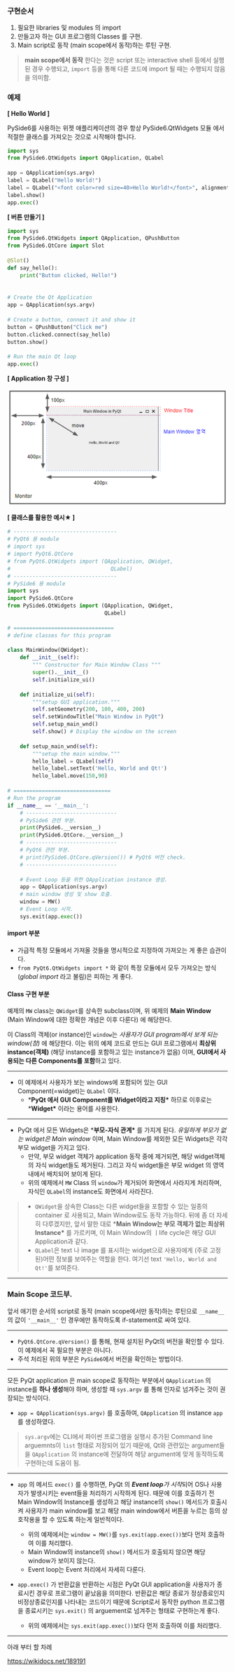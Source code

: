 





### 구현순서

1. 필요한 libraries 및 modules 의 import
2. 만들고자 하는 GUI 프로그램의 Classes 를 구현.
3. Main script로 동작 (main scope에서 동작)하는 루틴 구현.

> **main scope에서 동작** 한다는 것은 script 또는 interactive shell 등에서 실행된 경우 수행되고,
> `import` 등을 통해 다른 코드에 import 될 때는 수행되지 않음을 의미함.





### 예제

**[ Hello World ]**

PySide6를 사용하는 위젯 애플리케이션의 경우 항상 PySide6.QtWidgets 모듈 에서 적절한 클래스를 가져오는 것으로 시작해야 합니다.

```py
import sys
from PySide6.QtWidgets import QApplication, QLabel

app = QApplication(sys.argv)
label = QLabel("Hello World!")
label = QLabel("<font color=red size=40>Hello World!</font>", alignment=Qt.Alignment.AlignCenter)
label.show()
app.exec()
```





**[ 버튼 만들기 ]**

```py
import sys
from PySide6.QtWidgets import QApplication, QPushButton
from PySide6.QtCore import Slot

@Slot()
def say_hello():
    print("Button clicked, Hello!")


# Create the Qt Application
app = QApplication(sys.argv)

# Create a button, connect it and show it
button = QPushButton("Click me")
button.clicked.connect(say_hello)
button.show()

# Run the main Qt loop
app.exec()
```





**[ Application 창 구성 ]**



![hello_world_n_qt.py 동작화면](./assets/%EC%8A%A4%ED%81%AC%EB%A6%B0%EC%83%B7_20230209_015335.png)



**[ 클래스를 활용한 예시★ ]**

```py
# ---------------------------------
# PyQt6 용 module
# import sys
# import PyQt6.QtCore
# from PyQt6.QtWidgets import (QApplication, QWidget,
#                                QLabel)
# ---------------------------------
# PySide6 용 module
import sys
import PySide6.QtCore
from PySide6.QtWidgets import (QApplication, QWidget,
                               QLabel)

# ================================
# define classes for this program

class MainWindow(QWidget):
    def __init__(self):
        """ Constructor for Main Window Class """
        super().__init__()
        self.initialize_ui()

    def initialize_ui(self):
        """setup GUI application."""
        self.setGeometry(200, 100, 400, 200)
        self.setWindowTitle("Main Window in PyQt")
        self.setup_main_wnd()
        self.show() # Display the window on the screen

    def setup_main_wnd(self):
        """setup the main window."""
        hello_label = QLabel(self)
        hello_label.setText('Hello, World and Qt!')
        hello_label.move(150,90)

# ===============================
# Run the program
if __name__ == '__main__':
    # -----------------------------
    # PySide6 관련 부분.
    print(PySide6.__version__)
    print(PySide6.QtCore.__version__)
    # -----------------------------
    # PyQt6 관련 부분.
    # print(PySide6.QtCore.qVersion()) # PyQt6 버전 check.
    # -----------------------------

    # Event Loop 등을 위한 QApplication instance 생성.
    app = QApplication(sys.argv)
    # main window 생성 및 show 호출.
    window = MW()
    # Event Loop 시작.
    sys.exit(app.exec())
```



#### **import 부분**

* 가급적 특정 모듈에서 가져올 것들을 명시적으로 지정하여 가져오는 게 좋은 습관이다.
* `from PyQt6.QtWidgets import *` 와 같이 특정 모듈에서 모두 가져오는 방식 (*global import* 라고 불림)은 피하는 게 좋다.



#### Class 구현 부분

예제의 `MW` class는 `QWidget`를 상속한 subclass이며, 위 예제의 **Main Window** (Main Window에 대한 정확한 개념은 이후 다룬다) 에 해당한다.

이 Class의 객체(or instance)인 `window`는 *사용자가 GUI program에서 보게 되는 window(창)* 에 해당한다. 이는 위의 예제 코드로 만드는 GUI 프로그램에서 **최상위 instance(객체)** (해당 instance를 포함하고 있는 instance가 없음) 이며, **GUI에서 사용되는 다른 Components를 포함**하고 있다.

---

- 이 예제에서 사용자가 보는 windows에 포함되어 있는 GUI Component(=widget)는 `QLabel` 이다.
  - ***PyQt 에서 GUI Component를 Widget이라고 지칭\*** 하므로 이후로는 ***Widget\*** 이라는 용어를 사용한다.

---

- PyQt 에서 모든 Widgets은 ***부모-자식 관계\*** 를 가지게 된다. *유일하게 부모가 없는 widget은 Main window* 이며, Main Window를 제외한 모든 Widgets은 각각 부모 widget을 가지고 있다.
  - 만약, 부모 widget 객체가 application 동작 중에 제거되면, 해당 widget객체의 자식 widget들도 제거된다. 그리고 자식 widget들은 부모 widget 의 영역 내에서 배치되어 보이게 된다.
  - 위의 예제에서 `MW` Class 의 `window`가 제거되어 화면에서 사라지게 처리하며, 자식인 `QLabel`의 instance도 화면에서 사라진다.

> - `QWidget`을 상속한 Class는 다른 widget들을 포함할 수 있는 일종의 container 로 사용되고, Main Window로도 동작 가능하다.
>   뒤에 좀 더 자세히 다루겠지만, 앞서 말한 대로 ***Main Window는 부모 객체가 없는 최상위 Instance\*** 를 가르키며, 이 Main Window의 ㅣlife cycle은 해당 GUI Application과 같다.
> - `QLabel`은 text 나 image 를 표시하는 widget으로 사용자에게 (주로 고정된)어떤 정보를 보여주는 역할을 한다. 여기선 text `'Hello, World and Qt!'`를 보여준다.

---



### Main Scope 코드부.

앞서 애기한 순서의 script로 동작 (main scope에서만 동작)하는 루틴으로 `__name__` 의 값이 `'__main__'` 인 경우에만 동작하도록 if-statement로 싸여 있다.

---

- `PyQt6.QtCore.qVersion()` 를 통해, 현재 설치된 PyQt의 버전을 확인할 수 있다. 이 예제에서 꼭 필요한 부분은 아니다.
- 주석 처리된 위의 부분은 `PySide6`에서 버전을 확인하는 방법이다.

---

모든 PyQt application 은 main scope로 동작하는 부분에서 `QApplication` 의 instance를 **하나 생성**해야 하며, 생성할 때 `sys.argv` 를 통해 인자로 넘겨주는 것이 권장되는 방식이다.

- `app = QApplication(sys.argv)` 를 호출하여, `QApplication` 의 instance `app`를 생성하였다.

> `sys.argv`에는 CLI에서 파이썬 프로그램을 실행시 추가된 Command line arguemnts이 `list` 형태로 저장되어 있기 때문에, Qt와 관련있는 argument들을 `QApplication` 의 instance에 전달하여 해당 argument에 맞게 동작하도록 구현하는데 도움이 됨.

---

* `app` 의 메서드 `exec()` 를 수행하면, PyQt 의 ***Event loop**가 시작*되어 OS나 사용자가 발생시키는 event들을 처리하기 시작하게 된다. 때문에 이를 호출하기 전 Main Window의 Instance를 생성하고 해당 instance의 `show()` 메서드가 호출시켜 사용자가 main window를 보고 해당 main window에서 버튼을 누르는 등의 상호작용을 할 수 있도록 하는게 일반적이다.
  * 위의 예제에서는 `window = MW()`를 `sys.exit(app.exec())`보다 먼저 호출하여 이를 처리했다.
  * Main Window의 instance의 `show()` 메서드가 호출되지 않으면 해당 window가 보이지 않는다.
  * Event loop는 Event 처리에서 자세히 다룬다.

* `app.exec()` 가 반환값을 반환하는 시점은 PyQt GUI application을 사용자가 종료시킨 경우로 프로그램이 끝났음을 의미한다. 반환값은 해당 종료가 정상종료인지 비정상종료인지를 나타내는 코드이기 때문에 Script로서 동작한 python 프로그램을 종료시키는 `sys.exit()` 의 arguement로 넘겨주는 형태로 구현하는게 좋다.
  * 위의 예제에서는 `sys.exit(app.exec())`보다 먼저 호출하여 이를 처리했다.

---







아래 부터 할 차례

https://wikidocs.net/189191

